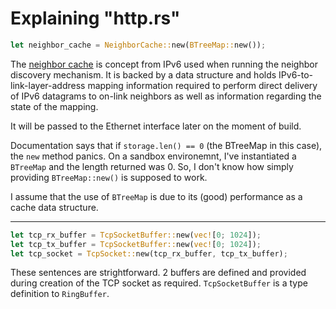 # Explaining "http.rs"

```rust
let neighbor_cache = NeighborCache::new(BTreeMap::new());
```

The [neighbor cache](https://learning.oreilly.com/library/view/tcp-ip-illustrated-volume/9780132808200/ch08.xhtml#:-:text=8.5.4.%20Neighbor%20Unreachability%20Detection%20(NUD)) is concept from IPv6 used when running the neighbor discovery mechanism. It is backed by a data structure and holds IPv6-to-link-layer-address mapping information required to perform direct delivery of IPv6 datagrams to on-link neighbors as well as information regarding the state of the mapping.

It will be passed to the Ethernet interface later on the moment of build.

Documentation says that if `storage.len() == 0` (the BTreeMap in this case), the `new` method panics. On a sandbox environemnt, I've instantiated a `BTreeMap` and the length returned was 0. So, I don't know how simply providing `BTreeMap::new()` is supposed to work.

I assume that the use of `BTreeMap` is due to its (good) performance as a cache data structure.

---

```rust
let tcp_rx_buffer = TcpSocketBuffer::new(vec![0; 1024]);
let tcp_tx_buffer = TcpSocketBuffer::new(vec![0; 1024]);
let tcp_socket = TcpSocket::new(tcp_rx_buffer, tcp_tx_buffer);
```

These sentences are strightforward. 2 buffers are defined and provided during creation of the TCP socket as required. `TcpSocketBuffer` is a type definition to `RingBuffer`.